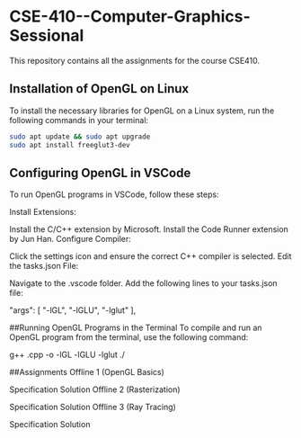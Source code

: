 # CSE-410--Computer-Graphics-Sessional



This repository contains all the assignments for the course CSE410.

## Installation of OpenGL on Linux

To install the necessary libraries for OpenGL on a Linux system, run the following commands in your terminal:
```bash
sudo apt update && sudo apt upgrade
sudo apt install freeglut3-dev
```


## Configuring OpenGL in VSCode

To run OpenGL programs in VSCode, follow these steps:

Install Extensions:

Install the C/C++ extension by Microsoft.
Install the Code Runner extension by Jun Han.
Configure Compiler:

Click the settings icon and ensure the correct C++ compiler is selected.
Edit the tasks.json File:

Navigate to the .vscode folder.
Add the following lines to your tasks.json file:

"args": [
    "-lGL",
    "-lGLU",
    "-lglut"
],

##Running OpenGL Programs in the Terminal
To compile and run an OpenGL program from the terminal, use the following command:

g++ <filename>.cpp -o <outputFilename> -lGL -lGLU -lglut
./<outputFilename>


##Assignments
Offline 1 (OpenGL Basics)

Specification
Solution
Offline 2 (Rasterization)

Specification
Solution
Offline 3 (Ray Tracing)

Specification
Solution
